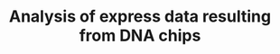 ---
author: 
title: Analysis of express data resulting from DNA chips
journal: Biofutur
year: 2005
type: article
number: 252
---